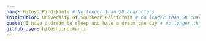 ```yaml
---
name: Hitesh Pindikanti # No longer than 28 characters
institution: University of Southern California # no longer than 58 characters
quote: I have a dream to sleep and have a dream one day # no longer than 100 characters, avoid using quotes(") to guarantee the format remains the same.
github_user: hiteshpindikanti
---
```

